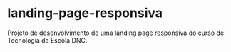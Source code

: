 # landing-page-responsiva
Projeto de desenvolvimento de uma landing page responsiva do curso de Tecnologia da Escola DNC.
